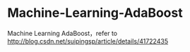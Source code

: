 Machine-Learning-AdaBoost
=========================

Machine Learning AdaBoost，refer to http://blog.csdn.net/suipingsp/article/details/41722435
